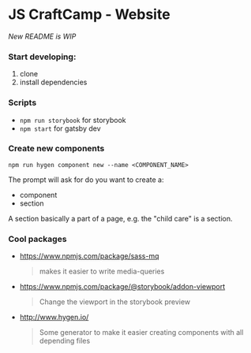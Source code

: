 # JS CraftCamp - Website

_New README is WIP_

### Start developing:

1. clone
2. install dependencies

### Scripts

- `npm run storybook` for storybook
- `npm start` for gatsby dev

### Create new components

```
npm run hygen component new --name <COMPONENT_NAME>
```

The prompt will ask for do you want to create a:

- component
- section

A section basically a part of a page, e.g. the "child care" is a section.

### Cool packages

- https://www.npmjs.com/package/sass-mq
  > makes it easier to write media-queries
- https://www.npmjs.com/package/@storybook/addon-viewport
  > Change the viewport in the storybook preview
- http://www.hygen.io/
  > Some generator to make it easier creating components with all depending files
